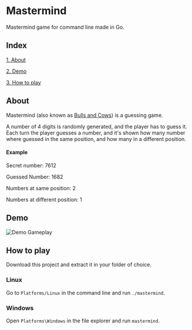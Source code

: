 # Mastermind
Mastermind game for command line made in Go.

## Index

[1. About](#about)

[2. Demo](#demo)

[3. How to play](#play)


<a name="about"/>

## About

Mastermind (also known as [Bulls and Cows](https://en.wikipedia.org/wiki/Bulls_and_Cows)) is a guessing game.

A number of 4 digits is randomly generated, and the player has to guess it. Each turn the player guesses a number, and it's shown how many number where guessed in the same 
position, and how many in a different position.

#### Example

Secret number: 7612

Guessed Number: 1682

Numbers at same position: 2

Numbers at different position: 1

<a name="about"/>

## Demo

![Demo Gameplay](https://j.gifs.com/yoGmZz.gif)

<a name="play"/>

## How to play

Download this project and extract it in your folder of choice.

### Linux

Go to `Platforms/Linux` in the command line and run `./mastermind`. 

### Windows

Open `Platforms\Windows` in the file explorer and run `mastermind`.
